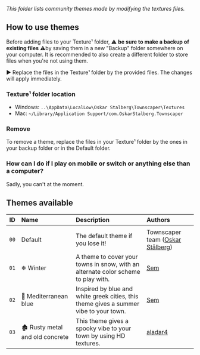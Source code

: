 _This folder lists community themes made by modifying the textures files._ 

## How to use themes 

Before adding files to your Texture¹ folder, ⚠️ **be sure to make a backup of existing files** ⚠️by saving them in a new "Backup" folder somewhere on your computer. 
It is recommended to also create a different folder to store files when you're not using them.

▶ Replace the files in the Texture¹ folder by the provided files. The changes will apply immediately.

### Texture¹ folder location

* Windows: `..\AppData\LocalLow\Oskar Stalberg\Townscaper\Textures`
* Mac: `~/Library/Application Support/com.OskarStalberg.Townscaper`

### Remove
To remove a theme, replace the files in your Texture¹ folder by the ones in your backup folder or in the Default folder. 

### How can I do if I play on mobile or switch or anything else than a computer? 
Sadly, you can't at the moment.

## Themes available 

| ID | Name | Description | Authors |
|---|:--|:--|:--|
|||||
| `00` | Default                | The default theme if you lose it!                                                      | Townscaper team ([Oskar Stålberg](https://twitter.com/osksta)) | 
| `01` | ❄ Winter               | A theme to cover your towns in snow, with an alternate color scheme to play with.     | [Sem](https://sem-from-france.carrd.co/) | 
| `02` | 🔵 Mediterranean blue  | Inspired by blue and white greek cities, this theme gives a summer vibe to your town. | [Sem](https://sem-from-france.carrd.co/) | 
| `03` | 🏚 Rusty metal and old concrete  | This theme gives a spooky vibe to your town by using HD textures. | [aladar4](https://www.reddit.com/user/aladar4/) | 
